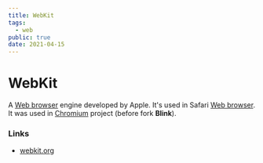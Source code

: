 ```yaml
---
title: WebKit
tags:
  - web
public: true
date: 2021-04-15
---
```


# WebKit

A [Web browser](Web%20browser.md) engine developed by Apple. It's used in Safari [Web browser](Web%20browser.md). It was used in [Chromium](Chromium.md) project (before fork **Blink**).

### Links

* [webkit.org](https://webkit.org)
